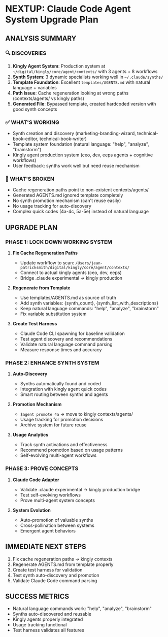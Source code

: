 # NEXTUP: Claude Code Agent System Upgrade Plan

## ANALYSIS SUMMARY

### 🔍 DISCOVERIES
1. **Kingly Agent System**: Production system at `~/digital/kingly/core/agent/contexts/` with 3 agents + 8 workflows
2. **Synth System**: 3 dynamic specialists working well in `~/.claude/synths/`  
3. **Template Foundation**: Excellent `templates/AGENTS.md` with natural language + variables
4. **Path Issue**: Cache regeneration looking at wrong paths (contexts/agents/ vs kingly paths)
5. **Generated File**: Bypassed template, created hardcoded version with good synth concepts

### ✅ WHAT'S WORKING
- Synth creation and discovery (marketing-branding-wizard, technical-book-editor, technical-book-writer)
- Template system foundation (natural language: "help", "analyze", "brainstorm")
- Kingly agent production system (ceo, dev, eeps agents + cognitive workflows)
- User feedback: synths work well but need reuse mechanism

### 🔴 WHAT'S BROKEN  
- Cache regeneration paths point to non-existent contexts/agents/
- Generated AGENTS.md ignored template completely
- No synth promotion mechanism (can't reuse easily)
- No usage tracking for auto-discovery
- Complex quick codes (4a-4c, 5a-5e) instead of natural language

## UPGRADE PLAN

### PHASE 1: LOCK DOWN WORKING SYSTEM
1. **Fix Cache Regeneration Paths**
   - Update workflow to scan: `/Users/jean-patricksmith/digital/kingly/core/agent/contexts/`
   - Connect to actual kingly agents (ceo, dev, eeps)
   - Bridge .claude experimental → kingly production

2. **Regenerate from Template**
   - Use templates/AGENTS.md as source of truth
   - Add synth variables: {synth_count}, {synth_list_with_descriptions}
   - Keep natural language commands: "help", "analyze", "brainstorm"
   - Fix variable substitution system

3. **Create Test Harness**
   - Claude Code CLI spawning for baseline validation
   - Test agent discovery and recommendations  
   - Validate natural language command parsing
   - Measure response times and accuracy

### PHASE 2: ENHANCE SYNTH SYSTEM
1. **Auto-Discovery**
   - Synths automatically found and coded
   - Integration with kingly agent quick codes
   - Smart routing between synths and agents

2. **Promotion Mechanism**
   - `$agent promote 4a` → move to kingly contexts/agents/
   - Usage tracking for promotion decisions
   - Archive system for future reuse

3. **Usage Analytics**
   - Track synth activations and effectiveness
   - Recommend promotion based on usage patterns
   - Self-evolving multi-agent workflows

### PHASE 3: PROVE CONCEPTS
1. **Claude Code Adapter**
   - Validate .claude experimental → kingly production bridge
   - Test self-evolving workflows
   - Prove multi-agent system concepts

2. **System Evolution**
   - Auto-promotion of valuable synths
   - Cross-pollination between systems
   - Emergent agent behaviors

## IMMEDIATE NEXT STEPS
1. Fix cache regeneration paths → kingly contexts
2. Regenerate AGENTS.md from template properly  
3. Create test harness for validation
4. Test synth auto-discovery and promotion
5. Validate Claude Code command parsing

## SUCCESS METRICS
- Natural language commands work: "help", "analyze", "brainstorm"
- Synths auto-discovered and reusable
- Kingly agents properly integrated
- Usage tracking functional
- Test harness validates all features